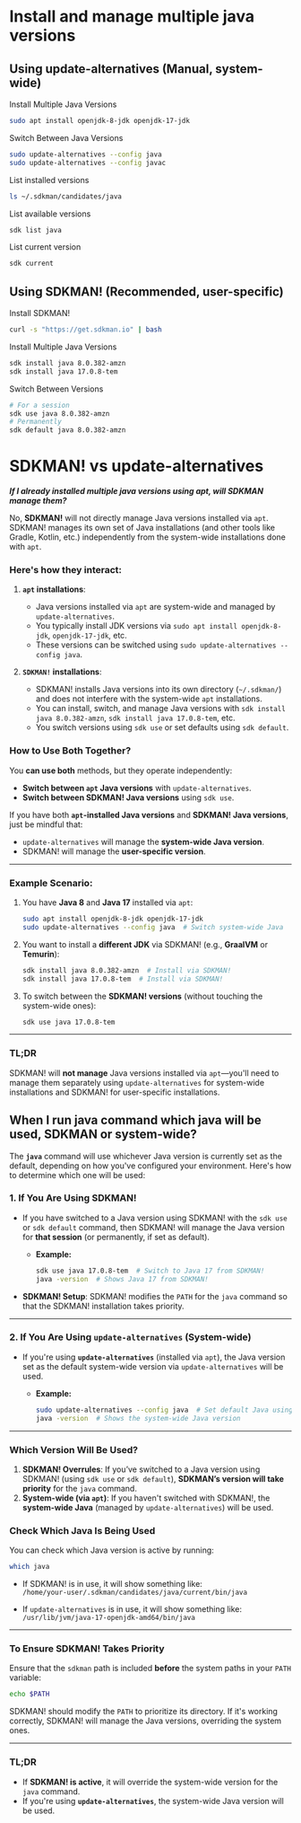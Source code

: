 # Install and manage multiple java versions

## Using update-alternatives (Manual, system-wide)

Install Multiple Java Versions
```bash
sudo apt install openjdk-8-jdk openjdk-17-jdk
```

Switch Between Java Versions
```bash
sudo update-alternatives --config java
sudo update-alternatives --config javac
```

List installed versions
```bash
ls ~/.sdkman/candidates/java
```

List available versions
```bash
sdk list java
```

List current version
```bash
sdk current
```

## Using SDKMAN! (Recommended, user-specific)

Install SDKMAN!
```bash
curl -s "https://get.sdkman.io" | bash
```

Install Multiple Java Versions
```bash
sdk install java 8.0.382-amzn
sdk install java 17.0.8-tem
```

Switch Between Versions
```bash
# For a session
sdk use java 8.0.382-amzn
# Permanently
sdk default java 8.0.382-amzn
```

# SDKMAN! vs update-alternatives

***If I already installed multiple java versions using apt, will SDKMAN manage them?***

No, **SDKMAN!** will not directly manage Java versions installed via `apt`. SDKMAN! manages its own set of Java installations (and other tools like Gradle, Kotlin, etc.) independently from the system-wide installations done with `apt`.

### Here's how they interact:

1. **`apt` installations**:
   - Java versions installed via `apt` are system-wide and managed by `update-alternatives`.
   - You typically install JDK versions via `sudo apt install openjdk-8-jdk`, `openjdk-17-jdk`, etc.
   - These versions can be switched using `sudo update-alternatives --config java`.

2. **`SDKMAN!` installations**:
   - SDKMAN! installs Java versions into its own directory (`~/.sdkman/`) and does not interfere with the system-wide `apt` installations.
   - You can install, switch, and manage Java versions with `sdk install java 8.0.382-amzn`, `sdk install java 17.0.8-tem`, etc.
   - You switch versions using `sdk use` or set defaults using `sdk default`.

### **How to Use Both Together?**

You **can use both** methods, but they operate independently:

- **Switch between `apt` Java versions** with `update-alternatives`.
- **Switch between SDKMAN! Java versions** using `sdk use`.

If you have both **`apt`-installed Java versions** and **SDKMAN! Java versions**, just be mindful that:

- `update-alternatives` will manage the **system-wide Java version**.
- SDKMAN! will manage the **user-specific version**.

---

### **Example Scenario:**
1. You have **Java 8** and **Java 17** installed via `apt`:
   ```bash
   sudo apt install openjdk-8-jdk openjdk-17-jdk
   sudo update-alternatives --config java  # Switch system-wide Java
   ```

2. You want to install a **different JDK** via SDKMAN! (e.g., **GraalVM** or **Temurin**):
   ```bash
   sdk install java 8.0.382-amzn  # Install via SDKMAN!
   sdk install java 17.0.8-tem  # Install via SDKMAN!
   ```

3. To switch between the **SDKMAN! versions** (without touching the system-wide ones):
   ```bash
   sdk use java 17.0.8-tem
   ```

---

### **TL;DR**
SDKMAN! will **not manage** Java versions installed via `apt`—you'll need to manage them separately using `update-alternatives` for system-wide installations and SDKMAN! for user-specific installations.

## When I run java command which java will be used, SDKMAN or system-wide?

The **`java`** command will use whichever Java version is currently set as the default, depending on how you've configured your environment. Here's how to determine which one will be used:

### 1. **If You Are Using SDKMAN!**
- If you have switched to a Java version using SDKMAN! with the `sdk use` or `sdk default` command, then SDKMAN! will manage the Java version for **that session** (or permanently, if set as default).
  
  - **Example:**  
    ```bash
    sdk use java 17.0.8-tem  # Switch to Java 17 from SDKMAN!
    java -version  # Shows Java 17 from SDKMAN!
    ```

- **SDKMAN! Setup**: SDKMAN! modifies the `PATH` for the `java` command so that the SDKMAN! installation takes priority.

---

### 2. **If You Are Using `update-alternatives` (System-wide)**
- If you're using **`update-alternatives`** (installed via `apt`), the Java version set as the default system-wide version via `update-alternatives` will be used.
  
  - **Example:**  
    ```bash
    sudo update-alternatives --config java  # Set default Java using apt
    java -version  # Shows the system-wide Java version
    ```

---

### **Which Version Will Be Used?**
1. **SDKMAN! Overrules**: If you’ve switched to a Java version using SDKMAN! (using `sdk use` or `sdk default`), **SDKMAN’s version will take priority** for the `java` command.
2. **System-wide (via `apt`)**: If you haven't switched with SDKMAN!, the **system-wide Java** (managed by `update-alternatives`) will be used.

### **Check Which Java Is Being Used**
You can check which Java version is active by running:
```bash
which java
```
- If SDKMAN! is in use, it will show something like:  
  `/home/your-user/.sdkman/candidates/java/current/bin/java`
  
- If `update-alternatives` is in use, it will show something like:  
  `/usr/lib/jvm/java-17-openjdk-amd64/bin/java`

---

### **To Ensure SDKMAN! Takes Priority**
Ensure that the `sdkman` path is included **before** the system paths in your `PATH` variable:
```bash
echo $PATH
```
SDKMAN! should modify the `PATH` to prioritize its directory. If it's working correctly, SDKMAN! will manage the Java versions, overriding the system ones.

---

### **TL;DR**  
- If **SDKMAN! is active**, it will override the system-wide version for the `java` command.
- If you're using **`update-alternatives`**, the system-wide Java version will be used.
